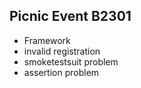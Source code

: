 ## Picnic Event B2301
 
* Framework
* invalid registration
* smoketestsuit problem
* assertion problem
